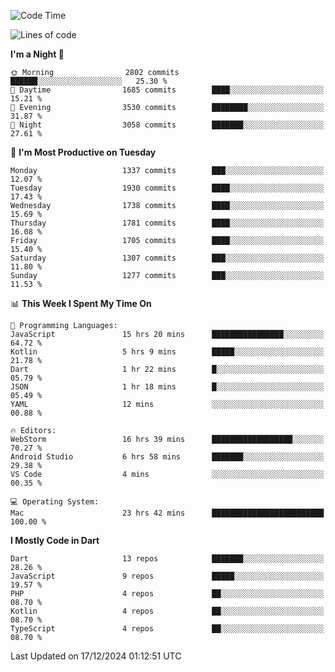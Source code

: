<!--START_SECTION:waka-->
![Code Time](http://img.shields.io/badge/Code%20Time-975%20hrs%2046%20mins-blue)

![Lines of code](https://img.shields.io/badge/From%20Hello%20World%20I%27ve%20Written-3.7%20million%20lines%20of%20code-blue)

**I'm a Night 🦉** 

```text
🌞 Morning                2802 commits        ██████░░░░░░░░░░░░░░░░░░░   25.30 % 
🌆 Daytime                1685 commits        ████░░░░░░░░░░░░░░░░░░░░░   15.21 % 
🌃 Evening                3530 commits        ████████░░░░░░░░░░░░░░░░░   31.87 % 
🌙 Night                  3058 commits        ███████░░░░░░░░░░░░░░░░░░   27.61 % 
```
📅 **I'm Most Productive on Tuesday** 

```text
Monday                   1337 commits        ███░░░░░░░░░░░░░░░░░░░░░░   12.07 % 
Tuesday                  1930 commits        ████░░░░░░░░░░░░░░░░░░░░░   17.43 % 
Wednesday                1738 commits        ████░░░░░░░░░░░░░░░░░░░░░   15.69 % 
Thursday                 1781 commits        ████░░░░░░░░░░░░░░░░░░░░░   16.08 % 
Friday                   1705 commits        ████░░░░░░░░░░░░░░░░░░░░░   15.40 % 
Saturday                 1307 commits        ███░░░░░░░░░░░░░░░░░░░░░░   11.80 % 
Sunday                   1277 commits        ███░░░░░░░░░░░░░░░░░░░░░░   11.53 % 
```


📊 **This Week I Spent My Time On** 

```text
💬 Programming Languages: 
JavaScript               15 hrs 20 mins      ████████████████░░░░░░░░░   64.72 % 
Kotlin                   5 hrs 9 mins        █████░░░░░░░░░░░░░░░░░░░░   21.78 % 
Dart                     1 hr 22 mins        █░░░░░░░░░░░░░░░░░░░░░░░░   05.79 % 
JSON                     1 hr 18 mins        █░░░░░░░░░░░░░░░░░░░░░░░░   05.49 % 
YAML                     12 mins             ░░░░░░░░░░░░░░░░░░░░░░░░░   00.88 % 

🔥 Editors: 
WebStorm                 16 hrs 39 mins      ██████████████████░░░░░░░   70.27 % 
Android Studio           6 hrs 58 mins       ███████░░░░░░░░░░░░░░░░░░   29.38 % 
VS Code                  4 mins              ░░░░░░░░░░░░░░░░░░░░░░░░░   00.35 % 

💻 Operating System: 
Mac                      23 hrs 42 mins      █████████████████████████   100.00 % 
```

**I Mostly Code in Dart** 

```text
Dart                     13 repos            ███████░░░░░░░░░░░░░░░░░░   28.26 % 
JavaScript               9 repos             █████░░░░░░░░░░░░░░░░░░░░   19.57 % 
PHP                      4 repos             ██░░░░░░░░░░░░░░░░░░░░░░░   08.70 % 
Kotlin                   4 repos             ██░░░░░░░░░░░░░░░░░░░░░░░   08.70 % 
TypeScript               4 repos             ██░░░░░░░░░░░░░░░░░░░░░░░   08.70 % 
```




 Last Updated on 17/12/2024 01:12:51 UTC
<!--END_SECTION:waka-->
